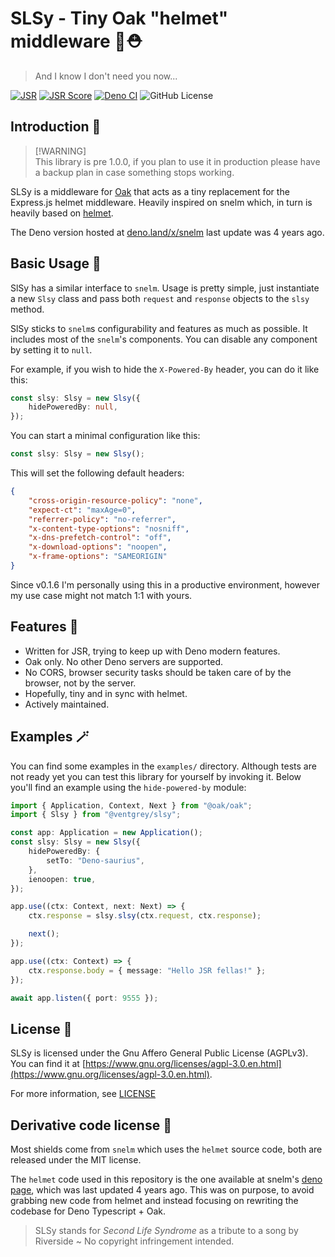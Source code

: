 # SLSy - Tiny Oak "helmet" middleware 🌳⛑️

> And I know I don't need you now...

[![JSR](https://jsr.io/badges/@ventgrey/slsy)](https://jsr.io/badges/@ventgrey/slsy)
[![JSR Score](https://jsr.io/badges/@ventgrey/slsy/score)](https://jsr.io/@ventgrey/slsy)
[![Deno CI](https://github.com/VentGrey/SLSy/actions/workflows/deno.yml/badge.svg)](https://github.com/VentGrey/SLSy/actions/workflows/deno.yml)
![GitHub License](https://img.shields.io/github/license/VentGrey/slsy)

## Introduction 👀

> [!WARNING]\
> This library is pre 1.0.0, if you plan to use it in production please have a
> backup plan in case something stops working.

SLSy is a middleware for [Oak](https://oakserver.github.io/oak/) that acts as a
tiny replacement for the Express.js helmet middleware. Heavily inspired on snelm
which, in turn is heavily based on
[helmet](https://www.npmjs.com/package/helmet).

The Deno version hosted at [deno.land/x/snelm](https://deno.land/x/snelm) last
update was 4 years ago.

## Basic Usage 🎉

SlSy has a similar interface to `snelm`. Usage is pretty simple, just
instantiate a new `Slsy` class and pass both `request` and `response` objects to
the `slsy` method.

SlSy sticks to `snelm`s configurability and features as much as possible. It
includes most of the `snelm`'s components. You can disable any component by
setting it to `null`.

For example, if you wish to hide the `X-Powered-By` header, you can do it like
this:

```typescript
const slsy: Slsy = new Slsy({
    hidePoweredBy: null,
});
```

You can start a minimal configuration like this:

```typescript
const slsy: Slsy = new Slsy();
```

This will set the following default headers:

```json
{
    "cross-origin-resource-policy": "none",
    "expect-ct": "maxAge=0",
    "referrer-policy": "no-referrer",
    "x-content-type-options": "nosniff",
    "x-dns-prefetch-control": "off",
    "x-download-options": "noopen",
    "x-frame-options": "SAMEORIGIN"
}
```

Since v0.1.6 I'm personally using this in a productive environment, however my
use case might not match 1:1 with yours.

## Features 🌟

- Written for JSR, trying to keep up with Deno modern features.
- Oak only. No other Deno servers are supported.
- No CORS, browser security tasks should be taken care of by the browser, not by
  the server.
- Hopefully, tiny and in sync with helmet.
- Actively maintained.

## Examples 🪄

You can find some examples in the `examples/` directory. Although tests are not
ready yet you can test this library for yourself by invoking it. Below you'll
find an example using the `hide-powered-by` module:

```typescript
import { Application, Context, Next } from "@oak/oak";
import { Slsy } from "@ventgrey/slsy";

const app: Application = new Application();
const slsy: Slsy = new Slsy({
    hidePoweredBy: {
        setTo: "Deno-saurius",
    },
    ienoopen: true,
});

app.use((ctx: Context, next: Next) => {
    ctx.response = slsy.slsy(ctx.request, ctx.response);

    next();
});

app.use((ctx: Context) => {
    ctx.response.body = { message: "Hello JSR fellas!" };
});

await app.listen({ port: 9555 });
```

## License 📜

SLSy is licensed under the Gnu Affero General Public License (AGPLv3). You can
find it at
[https://www.gnu.org/licenses/agpl-3.0.en.html](https://www.gnu.org/licenses/agpl-3.0.en.html).

For more information, see [LICENSE](LICENSE)

## Derivative code license 📜

Most shields come from `snelm` which uses the `helmet` source code, both are
released under the MIT license.

The `helmet` code used in this repository is the one available at snelm's
[deno page](https://deno.land/x/snelm@1.3.0), which was last updated 4 years
ago. This was on purpose, to avoid grabbing new code from helmet and instead
focusing on rewriting the codebase for Deno Typescript + Oak.

> SLSy stands for _Second Life Syndrome_ as a tribute to a song by Riverside ~
> No copyright infringement intended.
